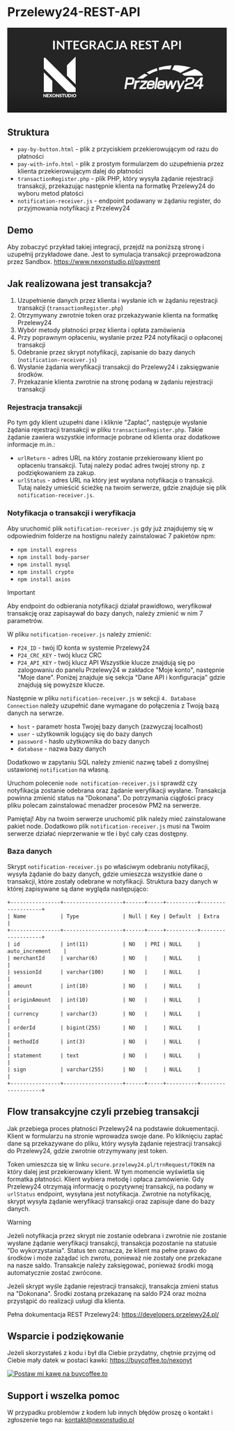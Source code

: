 # Przelewy24-REST-API

![Alternatice](https://github.com/nexonyt/Przelewy24-REST-API/blob/main/git.png)



## Struktura

- `pay-by-button.html` - plik z przyciskiem przekierowującym od razu do płatności
- `pay-with-info.html` - plik z prostym formularzem do uzupełnienia przez klienta przekierowującym dalej do płatności
- `transactionRegister.php` - plik PHP, który wysyła żądanie rejestracji transakcji, przekazując następnie klienta na formatkę Przelewy24 do wyboru metod płatości 
- `notification-receiver.js` - endpoint podawany w żądaniu register, do przyjmowania notyfikacji z Przelewy24

## Demo
Aby zobaczyć przykład takiej integracji, przejdź na poniższą stronę i uzupełnij przykładowe dane. Jest to symulacja transakcji przeprowadzona przez Sandbox.
<https://www.nexonstudio.pl/payment>

## Jak realizowana jest transakcja?
1. Uzupełnienie danych przez klienta i wysłanie ich w żądaniu rejestracji transakcji (`transactionRegister.php`)
2. Otrzymywany zwrotnie token oraz przekazywanie klienta na formatkę Przelewy24
3. Wybór metody płatności przez klienta i opłata zamówienia
4. Przy poprawnym opłaceniu, wysłanie przez P24 notyfikacji o opłaconej transakcji
5. Odebranie przez skrypt notyfikacji, zapisanie do bazy danych (`notification-receiver.js`)
6. Wysłanie żądania weryfikacji transakcji do Przelewy24 i zaksięgwanie środków.
7. Przekazanie klienta zwrotnie na stronę podaną w żądaniu rejestracji transakcji 

### Rejestracja transakcji
Po tym gdy klient uzupełni dane i kliknie "Zapłać", następuje wysłanie żądania rejestracji transakcji w pliku `transactionRegister.php`. Takie żądanie zawiera wszystkie informacje pobrane od klienta oraz dodatkowe informacje m.in.:
- `urlReturn` - adres URL na który zostanie przekierowany klient po opłaceniu transakcji. Tutaj należy podać adres twojej strony np. z podziękowaniem za zakup.
- `urlStatus` - adres URL na który jest wysłana notyfikacja o transakcji. Tutaj należy umieścić ścieżkę na twoim serwerze, gdzie znajduje się plik `notification-receiver.js`.  


### Notyfikacja o transakcji i weryfikacja
Aby uruchomić plik `notification-receiver.js` gdy już znajdujemy się w odpowiednim folderze na hostignu należy zainstalować 7 pakietów npm:
- `npm install express`
- `npm install body-parser`
- `npm install mysql`
- `npm install crypto`
- `npm install axios`

> [!IMPORTANT]  
> Aby endpoint do odbierania notyfikacji działał prawidłowo, weryfikował transakcję oraz zapisaywał do bazy danych, należy zmienić w nim 7 parametrów.

W pliku `notification-receiver.js` należy zmienić:

- `P24_ID` - twój ID konta w systemie Przelewy24
- `P24_CRC_KEY` - twój klucz CRC
- `P24_API_KEY` - twój klucz API
Wszystkie klucze znajdują się po zalogowaniu do panelu Przelewy24 w zakładce "Moje konto", następnie "Moje dane". Poniżej znajduje się sekcja "Dane API i konfiguracja" gdzie znajdują się powyższe klucze.

Następnie w pliku `notification-receiver.js` w sekcji `4. Database Connection` należy uzupełnić dane wymagane do połączenia z Twoją bazą danych na serwrze.
- `host` - parametr hosta Twojej bazy danych (zazwyczaj localhost)
- `user` - użytkownik logujący się do bazy danych
- `password` - hasło użytkownika do bazy danych
- `database` - nazwa bazy danych 

Dodatkowo w zapytaniu SQL należy zmienić nazwę tabeli z domyślnej ustawionej `notification` na własną.

Uruchom polecenie `node notification-receiver.js` i sprawdź czy notyfikacja zostanie odebrana oraz żądanie weryfikacji wysłane. Transakcja powinna zmienić status na "Dokonana". Do potrzymania ciągłości pracy pliku polecam zainstalować menadżer procesów PM2 na serwerze. 

Pamiętaj! Aby na twoim serwerze uruchomić plik należy mieć zainstalowane pakiet node. Dodatkowo plik `notification-receiver.js` musi na Twoim serwerze działać nieprzerwanie w tle i być cały czas dostępny.

### Baza danych 
Skrypt `notification-receiver.js` po właściwym odebraniu notyfikacji, wysyła żądanie do bazy danych, gdzie umieszcza wszystkie dane o transakcji, które zostały odebrane w notyfikacji. Struktura bazy danych w której zapisywane są dane wygląda następująco:

```
+----------------+-------------------+------+-----+----------+-------------------+
| Name           | Type              | Null | Key | Default  | Extra             |
+----------------+-------------------+------+-----+----------+-------------------+
| id             | int(11)           | NO   | PRI | NULL     | auto_increment    |
| merchantId     | varchar(6)        | NO   |     | NULL     |                   |
| sessionId      | varchar(100)      | NO   |     | NULL     |                   |
| amount         | int(10)           | NO   |     | NULL     |                   |
| originAmount   | int(10)           | NO   |     | NULL     |                   |
| currency       | varchar(3)        | NO   |     | NULL     |                   |
| orderId        | bigint(255)       | NO   |     | NULL     |                   |
| methodId       | int(3)            | NO   |     | NULL     |                   |
| statement      | text              | NO   |     | NULL     |                   |
| sign           | varchar(255)      | NO   |     | NULL     |                   |
+----------------+-------------------+------+-----+----------+-------------------+
```

## Flow transakcyjne czyli przebieg transakcji
Jak przebiega proces płatności Przelewy24 na podstawie dokuementacji.
Klient w formularzu na stronie wprowadza swoje dane. Po kliknięciu zapłać dane są przekazywane do pliku, który wysyła żądanie rejestracji transakcji do Przelewy24, gdzie zwrotnie otrzymywany jest token. 

Token umieszcza się w linku `secure.przelewy24.pl/trnRequest/TOKEN` na który dalej jest przekierowany klient. W tym momencie wyświetla się formatka płatności. Klient wybiera metodę i opłaca zamówienie. Gdy Przelewy24 otrzymają informację o pozytywnej transakcji, na podany w `urlStatus` endpoint, wysyłana jest notyfikacja. Zwrotnie na notyfikację, skrypt wysyła żądanie weryfikacji transakcji oraz zapisuje dane do bazy danych. 

> [!WARNING]  
> Jeżeli notyfikacja przez skrypt nie zostanie odebrana i zwrotnie nie zostanie wysłane żądanie weryfikacji transakcji, transakcja pozostanie na statusie "Do wykorzystania". Status ten oznacza, że klient ma pełne prawo do środków i może zażądać ich zwrotu, ponieważ nie zostały one przekazane na nasze saldo. Transakcje należy zaksięgować, ponieważ środki mogą automatycznie zostać zwrócone.

Jeżeli skrypt wyśle żądanie rejestracji transakcji, transakcja zmieni status na "Dokonana". Środki zostaną przekazanę na saldo P24 oraz można przystąpić do realizacji usługi dla klienta.

Pełna dokumentacja REST Przelewy24: https://developers.przelewy24.pl/

## Wsparcie i podziękowanie
Jeżeli skorzystałeś z kodu i był dla Ciebie przydatny, chętnie przyjmę od Ciebie mały datek w postaci kawki: https://buycoffee.to/nexonyt

<a href="https://buycoffee.to/nexonyt" target="_blank"><img src="https://buycoffee.to/btn/buycoffeeto-btn-primary-outline.svg" style="width: 217px" alt="Postaw mi kawę na buycoffee.to"></a>

## Support i wszelka pomoc
W przypadku problemów z kodem lub innych błędów proszę o kontakt i zgłoszenie tego na: 
kontakt@nexonstudio.pl


